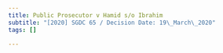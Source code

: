 ```yaml
---
title: Public Prosecutor v Hamid s/o Ibrahim
subtitle: "[2020] SGDC 65 / Decision Date: 19\_March\_2020"
tags: []

---
```

